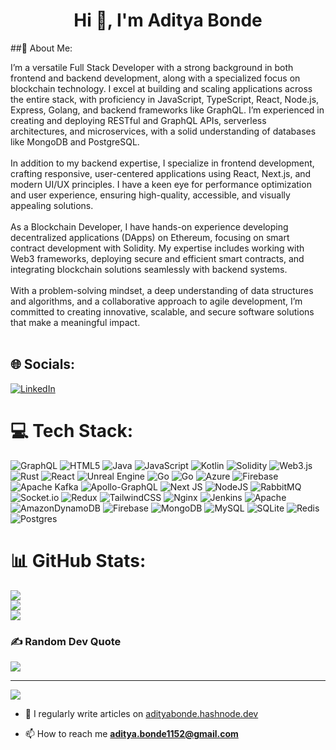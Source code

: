 <h1 align="center">Hi 👋, I'm Aditya Bonde</h1>
##💫 About Me:<br/>

I’m a versatile Full Stack Developer with a strong background in both frontend and backend development, along with a specialized focus on blockchain technology. I excel at building and scaling applications across the entire stack, with proficiency in JavaScript, TypeScript, React, Node.js, Express, Golang, and backend frameworks like GraphQL. I’m experienced in creating and deploying RESTful and GraphQL APIs, serverless architectures, and microservices, with a solid understanding of databases like MongoDB and PostgreSQL.<br><br>In addition to my backend expertise, I specialize in frontend development, crafting responsive, user-centered applications using React, Next.js, and modern UI/UX principles. I have a keen eye for performance optimization and user experience, ensuring high-quality, accessible, and visually appealing solutions.<br><br>As a Blockchain Developer, I have hands-on experience developing decentralized applications (DApps) on Ethereum, focusing on smart contract development with Solidity. My expertise includes working with Web3 frameworks, deploying secure and efficient smart contracts, and integrating blockchain solutions seamlessly with backend systems.<br><br>With a problem-solving mindset, a deep understanding of data structures and algorithms, and a collaborative approach to agile development, I’m committed to creating innovative, scalable, and secure software solutions that make a meaningful impact.<br><br>


## 🌐 Socials:
[![LinkedIn](https://img.shields.io/badge/LinkedIn-%230077B5.svg?logo=linkedin&logoColor=white)](https://linkedin.com/in/aditya-bonde-9311141b7) 

# 💻 Tech Stack:
![GraphQL](https://img.shields.io/badge/-GraphQL-E10098?style=flat&logo=graphql&logoColor=white) ![HTML5](https://img.shields.io/badge/html5-%23E34F26.svg?style=flat&logo=html5&logoColor=white) ![Java](https://img.shields.io/badge/java-%23ED8B00.svg?style=flat&logo=openjdk&logoColor=white) ![JavaScript](https://img.shields.io/badge/javascript-%23323330.svg?style=flat&logo=javascript&logoColor=%23F7DF1E) ![Kotlin](https://img.shields.io/badge/kotlin-%237F52FF.svg?style=flat&logo=kotlin&logoColor=white) ![Solidity](https://img.shields.io/badge/Solidity-%23363636.svg?style=flat&logo=solidity&logoColor=white) ![Web3.js](https://img.shields.io/badge/web3.js-F16822?style=flat&logo=web3.js&logoColor=white) ![Rust](https://img.shields.io/badge/rust-%23000000.svg?style=flat&logo=rust&logoColor=white) ![React](https://img.shields.io/badge/react-%2320232a.svg?style=flat&logo=react&logoColor=%2361DAFB) ![Unreal Engine](https://img.shields.io/badge/unrealengine-%23313131.svg?style=flat&logo=unrealengine&logoColor=white) ![Go](https://img.shields.io/badge/go-%2300ADD8.svg?style=flat&logo=go&logoColor=white) ![Go](https://img.shields.io/badge/go-%2300ADD8.svg?style=flat&logo=go&logoColor=white) ![Azure](https://img.shields.io/badge/azure-%230072C6.svg?style=flat&logo=microsoftazure&logoColor=white) ![Firebase](https://img.shields.io/badge/firebase-%23039BE5.svg?style=flat&logo=firebase) ![Apache Kafka](https://img.shields.io/badge/Apache%20Kafka-000?style=flat&logo=apachekafka) ![Apollo-GraphQL](https://img.shields.io/badge/-ApolloGraphQL-311C87?style=flat&logo=apollo-graphql) ![Next JS](https://img.shields.io/badge/Next-black?style=flat&logo=next.js&logoColor=white) ![NodeJS](https://img.shields.io/badge/node.js-6DA55F?style=flat&logo=node.js&logoColor=white) ![RabbitMQ](https://img.shields.io/badge/rabbitmq-FF6600?style=flat&logo=rabbitmq&logoColor=white) ![Socket.io](https://img.shields.io/badge/Socket.io-black?style=flat&logo=socket.io&badgeColor=010101) ![Redux](https://img.shields.io/badge/redux-%23593d88.svg?style=flat&logo=redux&logoColor=white) ![TailwindCSS](https://img.shields.io/badge/tailwindcss-%2338B2AC.svg?style=flat&logo=tailwind-css&logoColor=white) ![Nginx](https://img.shields.io/badge/nginx-%23009639.svg?style=flat&logo=nginx&logoColor=white) ![Jenkins](https://img.shields.io/badge/jenkins-%232C5263.svg?style=flat&logo=jenkins&logoColor=white) ![Apache](https://img.shields.io/badge/apache-%23D42029.svg?style=flat&logo=apache&logoColor=white) ![AmazonDynamoDB](https://img.shields.io/badge/Amazon%20DynamoDB-4053D6?style=flat&logo=Amazon%20DynamoDB&logoColor=white) ![Firebase](https://img.shields.io/badge/firebase-a08021?style=flat&logo=firebase&logoColor=ffcd34) ![MongoDB](https://img.shields.io/badge/MongoDB-%234ea94b.svg?style=flat&logo=mongodb&logoColor=white) ![MySQL](https://img.shields.io/badge/mysql-4479A1.svg?style=flat&logo=mysql&logoColor=white) ![SQLite](https://img.shields.io/badge/sqlite-%2307405e.svg?style=flat&logo=sqlite&logoColor=white) ![Redis](https://img.shields.io/badge/redis-%23DD0031.svg?style=flat&logo=redis&logoColor=white) ![Postgres](https://img.shields.io/badge/postgres-%23316192.svg?style=flat&logo=postgresql&logoColor=white)
# 📊 GitHub Stats:
![](https://github-readme-stats.vercel.app/api?username=AdityaB1152&theme=synthwave&hide_border=true&include_all_commits=true&count_private=true)<br/>
![](https://github-readme-streak-stats.herokuapp.com/?user=AdityaB1152&theme=synthwave&hide_border=true)<br/>
![](https://github-readme-stats.vercel.app/api/top-langs/?username=AdityaB1152&theme=synthwave&hide_border=true&include_all_commits=true&count_private=true&layout=compact)

### ✍️ Random Dev Quote
![](https://quotes-github-readme.vercel.app/api?type=horizontal&theme=radical)

---
[![](https://visitcount.itsvg.in/api?id=AdityaB1152&icon=0&color=0)](https://visitcount.itsvg.in)

<!-- Proudly created with GPRM ( https://gprm.itsvg.in ) -->

- 📝 I regularly write articles on [adityabonde.hashnode.dev](https://adityabonde.hashnode.dev)

- 📫 How to reach me **aditya.bonde1152@gmail.com**

